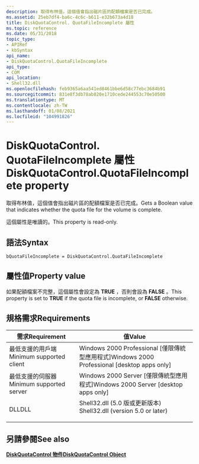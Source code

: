 ```yaml
---
description: 取得布林值，這個值會指出磁片區的配額檔案是否已完成。
ms.assetid: 25eb7df4-ba6c-4c6c-b611-e32b673a4d18
title: DiskQuotaControl. QuotaFileIncomplete 屬性
ms.topic: reference
ms.date: 05/31/2018
topic_type:
- APIRef
- kbSyntax
api_name:
- DiskQuotaControl.QuotaFileIncomplete
api_type:
- COM
api_location:
- Shell32.dll
ms.openlocfilehash: feb9365a6aa541ed8461bbe6d58c77ebc3684b91
ms.sourcegitcommit: 831e8f3db78ab820e1710cede244553c70e50500
ms.translationtype: MT
ms.contentlocale: zh-TW
ms.lasthandoff: 01/08/2021
ms.locfileid: "104991826"
---
```

# <a name="diskquotacontrolquotafileincomplete-property"></a><span data-ttu-id="8f47a-103">DiskQuotaControl. QuotaFileIncomplete 屬性</span><span class="sxs-lookup"><span data-stu-id="8f47a-103">DiskQuotaControl.QuotaFileIncomplete property</span></span>

<span data-ttu-id="8f47a-104">取得布林值，這個值會指出磁片區的配額檔案是否已完成。</span><span class="sxs-lookup"><span data-stu-id="8f47a-104">Gets a Boolean value that indicates whether the quota file for the volume is complete.</span></span>

<span data-ttu-id="8f47a-105">這個屬性是唯讀的。</span><span class="sxs-lookup"><span data-stu-id="8f47a-105">This property is read-only.</span></span>

## <a name="syntax"></a><span data-ttu-id="8f47a-106">語法</span><span class="sxs-lookup"><span data-stu-id="8f47a-106">Syntax</span></span>


```JScript
bQuotaFileIncomplete = DiskQuotaControl.QuotaFileIncomplete
```



## <a name="property-value"></a><span data-ttu-id="8f47a-107">屬性值</span><span class="sxs-lookup"><span data-stu-id="8f47a-107">Property value</span></span>

<span data-ttu-id="8f47a-108">如果配額檔案不完整，這個屬性會設定為 **TRUE** ，否則會設為 **FALSE** 。</span><span class="sxs-lookup"><span data-stu-id="8f47a-108">This property is set to **TRUE** if the quota file is incomplete, or **FALSE** otherwise.</span></span>

## <a name="requirements"></a><span data-ttu-id="8f47a-109">規格需求</span><span class="sxs-lookup"><span data-stu-id="8f47a-109">Requirements</span></span>



| <span data-ttu-id="8f47a-110">需求</span><span class="sxs-lookup"><span data-stu-id="8f47a-110">Requirement</span></span> | <span data-ttu-id="8f47a-111">值</span><span class="sxs-lookup"><span data-stu-id="8f47a-111">Value</span></span> |
|-------------------------------------|---------------------------------------------------------------------------------------------------------------|
| <span data-ttu-id="8f47a-112">最低支援的用戶端</span><span class="sxs-lookup"><span data-stu-id="8f47a-112">Minimum supported client</span></span><br/> | <span data-ttu-id="8f47a-113">Windows 2000 Professional \[僅限傳統型應用程式\]</span><span class="sxs-lookup"><span data-stu-id="8f47a-113">Windows 2000 Professional \[desktop apps only\]</span></span><br/>                                                    |
| <span data-ttu-id="8f47a-114">最低支援的伺服器</span><span class="sxs-lookup"><span data-stu-id="8f47a-114">Minimum supported server</span></span><br/> | <span data-ttu-id="8f47a-115">Windows 2000 Server \[僅限傳統型應用程式\]</span><span class="sxs-lookup"><span data-stu-id="8f47a-115">Windows 2000 Server \[desktop apps only\]</span></span><br/>                                                          |
| <span data-ttu-id="8f47a-116">DLL</span><span class="sxs-lookup"><span data-stu-id="8f47a-116">DLL</span></span><br/>                      | <dl> <span data-ttu-id="8f47a-117"><dt>Shell32.dll (5.0 版或更新版本) </dt></span><span class="sxs-lookup"><span data-stu-id="8f47a-117"><dt>Shell32.dll (version 5.0 or later)</dt></span></span> </dl> |



## <a name="see-also"></a><span data-ttu-id="8f47a-118">另請參閱</span><span class="sxs-lookup"><span data-stu-id="8f47a-118">See also</span></span>

<dl> <dt>

[<span data-ttu-id="8f47a-119">**DiskQuotaControl 物件**</span><span class="sxs-lookup"><span data-stu-id="8f47a-119">**DiskQuotaControl Object**</span></span>](diskquotacontrol-object.md)
</dt> </dl>

 

 




